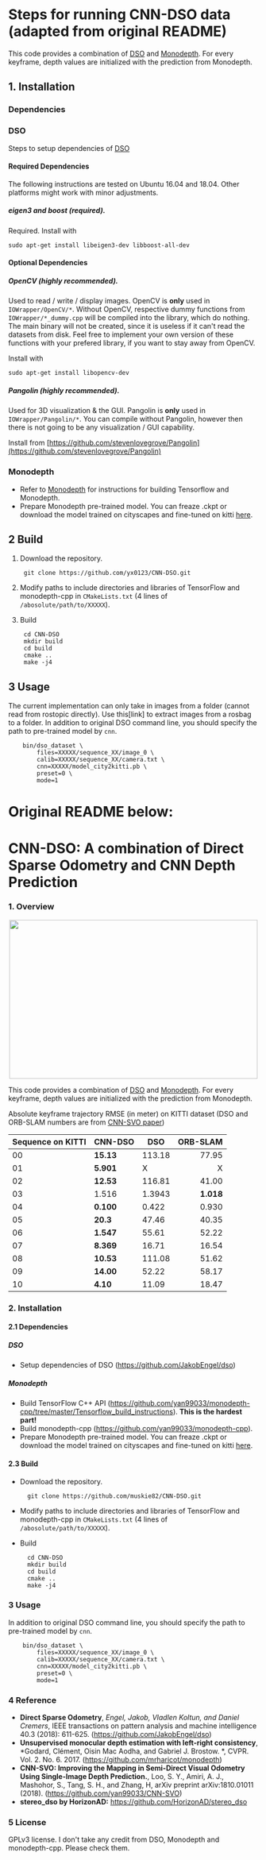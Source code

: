 # Steps for running CNN-DSO data (adapted from original README)
This code provides a combination of [DSO](https://vision.in.tum.de/research/vslam/dso) and [Monodepth](http://visual.cs.ucl.ac.uk/pubs/monoDepth/).
For every keyframe, depth values are initialized with the prediction from Monodepth.
## 1. Installation
### Dependencies

### DSO
Steps to setup dependencies of [DSO](https://github.com/JakobEngel/dso)
#### Required Dependencies
The following instructions are tested on Ubuntu 16.04 and 18.04. Other platforms might work with minor adjustments.
##### eigen3 and boost (required).
Required. Install with

    sudo apt-get install libeigen3-dev libboost-all-dev

#### Optional Dependencies

##### OpenCV (highly recommended).
Used to read / write / display images.
OpenCV is **only** used in `IOWrapper/OpenCV/*`. Without OpenCV, respective 
dummy functions from `IOWrapper/*_dummy.cpp` will be compiled into the library, which do nothing.
The main binary will not be created, since it is useless if it can't read the datasets from disk.
Feel free to implement your own version of these functions with your prefered library, 
if you want to stay away from OpenCV.

Install with

	sudo apt-get install libopencv-dev

##### Pangolin (highly recommended).
Used for 3D visualization & the GUI.
Pangolin is **only** used in `IOWrapper/Pangolin/*`. You can compile without Pangolin, 
however then there is not going to be any visualization / GUI capability. 

Install from [https://github.com/stevenlovegrove/Pangolin](https://github.com/stevenlovegrove/Pangolin)

### Monodepth
- Refer to [Monodepth](https://github.com/yx0123/monodepth-cpp) for instructions for building Tensorflow and Monodepth.
- Prepare Monodepth pre-trained model. You can freaze .ckpt or download the model trained on cityscapes and fine-tuned on kitti [here](https://github.com/yan99033/monodepth-cpp/tree/master/model). 

## 2 Build

1. Download the repository.

		git clone https://github.com/yx0123/CNN-DSO.git

2. Modify paths to include directories and libraries of TensorFlow and monodepth-cpp in `CMakeLists.txt` (4 lines of `/abosolute/path/to/XXXXX`).

3. Build

		cd CNN-DSO
		mkdir build
		cd build
		cmake ..
		make -j4

## 3 Usage
The current implementation can only take in images from a folder (cannot read from rostopic directly). Use this[link] to extract images from a rosbag to a folder. 
In addition to original DSO command line, you should specify the path to pre-trained model by `cnn`.

		bin/dso_dataset \
			files=XXXXX/sequence_XX/image_0 \
			calib=XXXXX/sequence_XX/camera.txt \
			cnn=XXXXX/model_city2kitti.pb \
			preset=0 \
			mode=1

# Original README below:

# CNN-DSO: A combination of Direct Sparse Odometry and CNN Depth Prediction 

### 1. Overview
<p align="center"> <img src="https://github.com/muskie82/CNN-DSO/blob/master/gif/demo.gif" width="500" height="320"> </p>

This code provides a combination of [DSO](https://vision.in.tum.de/research/vslam/dso) and [Monodepth](http://visual.cs.ucl.ac.uk/pubs/monoDepth/).
For every keyframe, depth values are initialized with the prediction from Monodepth.

Absolute keyframe trajectory RMSE (in meter)
on KITTI dataset (DSO and ORB-SLAM numbers are from [CNN-SVO paper](https://arxiv.org/pdf/1810.01011.pdf))

|Sequence on KITTI|CNN-DSO|DSO|ORB-SLAM|
|---|---|---|---:|
|00|**15.13**|113.18|77.95|
|01|**5.901**|X|X|
|02|**12.53**|116.81|41.00|
|03|1.516|1.3943|**1.018**|
|04|**0.100**|0.422|0.930|
|05|**20.3**|47.46|40.35|
|06|**1.547**|55.61|52.22|
|07|**8.369**|16.71|16.54|
|08|**10.53**|111.08|51.62|
|09|**14.00**|52.22|58.17|
|10|**4.10**|11.09|18.47|

### 2. Installation
#### 2.1 Dependencies
##### DSO
- Setup dependencies of DSO (https://github.com/JakobEngel/dso)

##### Monodepth
- Build TensorFlow C++ API (https://github.com/yan99033/monodepth-cpp/tree/master/Tensorflow_build_instructions). **This is the hardest part!** 
- Build monodepth-cpp (https://github.com/yan99033/monodepth-cpp). 
- Prepare Monodepth pre-trained model. You can freaze .ckpt or download the model trained on cityscapes and fine-tuned on kitti [here](https://github.com/yan99033/monodepth-cpp/tree/master/model). 


#### 2.3 Build

- Download the repository.

		git clone https://github.com/muskie82/CNN-DSO.git

- Modify paths to include directories and libraries of TensorFlow and monodepth-cpp in `CMakeLists.txt` (4 lines of `/abosolute/path/to/XXXXX`).

- Build

		cd CNN-DSO
		mkdir build
		cd build
		cmake ..
		make -j4
	

### 3 Usage
In addition to original DSO command line, you should specify the path to pre-trained model by `cnn`.

		bin/dso_dataset \
			files=XXXXX/sequence_XX/image_0 \
			calib=XXXXX/sequence_XX/camera.txt \
			cnn=XXXXX/model_city2kitti.pb \
			preset=0 \
			mode=1


### 4 Reference
* **Direct Sparse Odometry**, *Engel, Jakob, Vladlen Koltun, and Daniel Cremers*, IEEE transactions on pattern analysis and machine intelligence 40.3 (2018): 611-625. (https://github.com/JakobEngel/dso)
* **Unsupervised monocular depth estimation with left-right consistency**, *Godard, Clément, Oisin Mac Aodha, and Gabriel J. Brostow. *, CVPR. Vol. 2. No. 6. 2017. (https://github.com/mrharicot/monodepth)
* **CNN-SVO: Improving the Mapping in Semi-Direct Visual Odometry Using Single-Image Depth Prediction.**, Loo, S. Y., Amiri, A. J., Mashohor, S., Tang, S. H., and Zhang, H, arXiv preprint arXiv:1810.01011 (2018).
(https://github.com/yan99033/CNN-SVO)
* **stereo_dso by HorizonAD:** https://github.com/HorizonAD/stereo_dso

### 5 License
GPLv3 license.
I don't take any credit from DSO, Monodepth and monodepth-cpp. Please check them.
